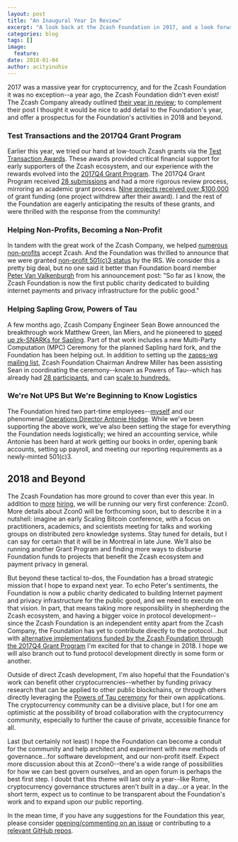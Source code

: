 ```yaml
---
layout: post
title: "An Inaugural Year In Review"
excerpt: "A look back at the Zcash Foundation in 2017, and a look forward to 2018."
categories: blog
tags: []
image:
  feature: 
date: 2018-01-04
author: acityinohio
---
```


2017 was a massive year for cryptocurrency, and for the Zcash Foundation it was no exception--a year ago, the Zcash Foundation didn't even exist! The Zcash Company already outlined [their year in review](https://electriccoin.co/blog/zcash-in-2017.html); to complement their post I thought it would be nice to add detail to the Foundation's year, and offer a prospectus for the Foundation's activities in 2018 and beyond.

### Test Transactions and the 2017Q4 Grant Program

Earlier this year, we tried our hand at low-touch Zcash grants via the [Test Transaction Awards](https://zfnd.org/blog/test-transactions/). These awards provided critical financial support for early supporters of the Zcash ecosystem, and our experience with the rewards evolved into the [2017Q4 Grant Program](https://zfnd.org/blog/grant-program/). The 2017Q4 Grant Program received [28 submissions](https://github.com/ZcashFoundation/GrantProposals-2017Q4/issues?q=is%3Aopen+is%3Aissue) and had a more rigorous review process, mirroring an academic grant process. [Nine projects received over $100,000](https://zfnd.org/blog/grant-awards/) of grant funding (one project withdrew after their award). I and the rest of the Foundation are eagerly anticipating the results of these grants, and were thrilled with the response from the community!

### Helping Non-Profits, Becoming a Non-Profit

In tandem with the great work of the Zcash Company, we helped [numerous non-profits](https://github.com/ZcashFoundation/ZcashFoundation/wiki/Organizations-that-accept-Zcash-donations) accept Zcash. And the Foundation was thrilled to announce that we were granted [non-profit 501(c)3 status](https://zfnd.org/blog/zcash-foundation-officially-nonprofit/) by the IRS. We consider this a pretty big deal, but no one said it better than Foundation board member [Peter Van Valkenburgh](https://twitter.com/valkenburgh) from his announcement post: "So far as I know, the Zcash Foundation is now the first public charity dedicated to building internet payments and privacy infrastructure for the public good."

### Helping Sapling Grow, Powers of Tau

A few months ago, Zcash Company Engineer Sean Bowe announced the breakthrough work Matthew Green, Ian Miers, and he pioneered to [speed up zk-SNARKs for Sapling](https://zfnd.org/blog/cultivating-sapling-faster-zksnarks.html). Part of that work includes a new Multi-Party Computation (MPC) Ceremony for the planned Sapling hard fork, and the Foundation has been helping out. In addition to setting up the [zapps-wg mailing list](https://lists.zfnd.org/pipermail/zapps-wg/2017/thread.html), Zcash Foundation Chairman Andrew Miller has been assisting Sean in coordinating the ceremony--known as Powers of Tau--which has already had [28 participants](https://github.com/ZcashFoundation/powersoftau-attestations), and can [scale to hundreds.](https://zfnd.org/blog/powers-of-tau/)

### We're Not UPS But We're Beginning to Know Logistics

The Foundation hired two part-time employees--[myself](https://zfnd.org/blog/welcome-josh/) and our phenomenal [Operations Director Antonie Hodge](https://zfnd.org/blog/welcome-antonie/). While we've been supporting the above work, we've also been setting the stage for everything the Foundation needs logistically; we hired an accounting service, while Antonie has been hard at work getting our books in order, opening bank accounts, setting up payroll, and meeting our reporting requirements as a newly-minted 501(c)3.

## 2018 and Beyond

The Zcash Foundation has more ground to cover than ever this year. In addition to [more](https://github.com/ZcashFoundation/ZcashFoundation/issues/54) [hiring](https://github.com/ZcashFoundation/ZcashFoundation/issues/53), we will be running our very first conference: Zcon0. More details about Zcon0 will be forthcoming soon, but to describe it in a nutshell: imagine an early Scaling Bitcoin conference, with a focus on practitioners, academics, and scientists meeting for talks and working groups on distributed zero knowledge systems. Stay tuned for details, but I can say for certain that it will be in Montreal in late June. We'll also be running another Grant Program and finding more ways to disburse Foundation funds to projects that benefit the Zcash ecosystem and payment privacy in general.

But beyond these tactical to-dos, the Foundation has a broad strategic mission that I hope to expand next year. To echo Peter's sentiments, the Foundation is now a public charity dedicated to building Internet payment and privacy infrastructure for the public good, and we need to execute on that vision. In part, that means taking more responsibility in shepherding the Zcash ecosystem, and having a bigger voice in protocol development--since the Zcash Foundation is an independent entity apart from the Zcash Company, the Foundation has yet to contribute directly to the protocol...but with [alternative implementations funded by the Zcash Foundation through the 2017Q4 Grant Program](https://github.com/ZcashFoundation/GrantProposals-2017Q4/issues/32) I'm excited for that to change in 2018. I hope we will also branch out to fund protocol development directly in some form or another.

Outside of direct Zcash development, I'm also hopeful that the Foundation's work can benefit other cryptocurrencies--whether by funding privacy research that can be applied to other public blockchains, or through others directly leveraging the [Powers of Tau ceremony](https://zfnd.org/blog/powers-of-tau/) for their own applications. The cryptocurrency community can be a divisive place, but I for one am optimistic at the possibility of broad collaboration with the cryptocurrency community, especially to further the cause of private, accessible finance for all.

Last (but certainly not least) I hope the Foundation can become a conduit for the community and help architect and experiment with new methods of governance...for software development, and our non-profit itself. Expect more discussion about this at Zcon0--there's a wide range of possibilities for how we can best govern ourselves, and an open forum is perhaps the best first step. I doubt that this theme will last only a year--like Rome, cryptocurrency governance structures aren't built in a day...or a year. In the short term, expect us to continue to be transparent about the Foundation's work and to expand upon our public reporting.

In the mean time, if you have any suggestions for the Foundation this year, please consider [opening/commenting on an issue](https://github.com/ZcashFoundation/ZcashFoundation/issues) or contributing to a [relevant GitHub repos](https://github.com/ZcashFoundation).
